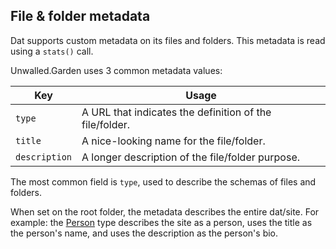 ## File & folder metadata

Dat supports custom metadata on its files and folders. This metadata is read using a `stats()` call.

Unwalled.Garden uses 3 common metadata values:

|Key|Usage|
|-|-|
|`type`|A URL that indicates the definition of the file/folder.|
|`title`|A nice-looking name for the file/folder.|
|`description`|A longer description of the file/folder purpose.|

The most common field is `type`, used to describe the schemas of files and folders.

When set on the root folder, the metadata describes the entire dat/site. For example: the [Person](/person) type describes the site as a person, uses the title as the person's name, and uses the description as the person's bio.

